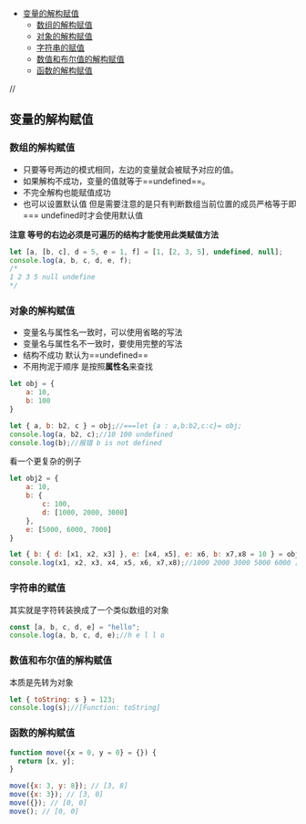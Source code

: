 <!-- TOC -->

- [变量的解构赋值](#变量的解构赋值)
    - [数组的解构赋值](#数组的解构赋值)
    - [对象的解构赋值](#对象的解构赋值)
    - [字符串的赋值](#字符串的赋值)
    - [数值和布尔值的解构赋值](#数值和布尔值的解构赋值)
    - [函数的解构赋值](#函数的解构赋值)

<!-- /TOC -->
// 
## 变量的解构赋值
### 数组的解构赋值
* 只要等号两边的模式相同，左边的变量就会被赋予对应的值。
* 如果解构不成功，变量的值就等于==undefined==。
* 不完全解构也能赋值成功
* 也可以设置默认值 但是需要注意的是只有判断数组当前位置的成员严格等于即=== undefined时才会使用默认值  

**注意 等号的右边必须是可遍历的结构才能使用此类赋值方法**  

```js
let [a, [b, c], d = 5, e = 1, f] = [1, [2, 3, 5], undefined, null];
console.log(a, b, c, d, e, f);
/*
1 2 3 5 null undefine
*/
```

### 对象的解构赋值
* 变量名与属性名一致时，可以使用省略的写法
* 变量名与属性名不一致时，要使用完整的写法
* 结构不成功 默认为==undefined==
* 不用拘泥于顺序 是按照**属性名**来查找

```js
let obj = {
    a: 10,
    b: 100
}

let { a, b: b2, c } = obj;//===let {a : a,b:b2,c:c}= obj;
console.log(a, b2, c);//10 100 undefined
console.log(b);//报错 b is not defined
```
看一个更复杂的例子
```js
let obj2 = {
    a: 10,
    b: {
        c: 100,
        d: [1000, 2000, 3000]
    },
    e: [5000, 6000, 7000]
}

let { b: { d: [x1, x2, x3] }, e: [x4, x5], e: x6, b: x7,x8 = 10 } = obj2;
console.log(x1, x2, x3, x4, x5, x6, x7,x8);//1000 2000 3000 5000 6000 [ 5000, 6000, 7000 ] { c: 100, d: [ 1000, 2000, 3000 ],10 }
```

### 字符串的赋值
其实就是字符转装换成了一个类似数组的对象
```js
const [a, b, c, d, e] = "hello";
console.log(a, b, c, d, e);//h e l l o
```

### 数值和布尔值的解构赋值
本质是先转为对象
```js
let { toString: s } = 123;
console.log(s);//[Function: toString]
```

### 函数的解构赋值
```js
function move({x = 0, y = 0} = {}) {
  return [x, y];
}

move({x: 3, y: 8}); // [3, 8]
move({x: 3}); // [3, 0]
move({}); // [0, 0]
move(); // [0, 0]
```




